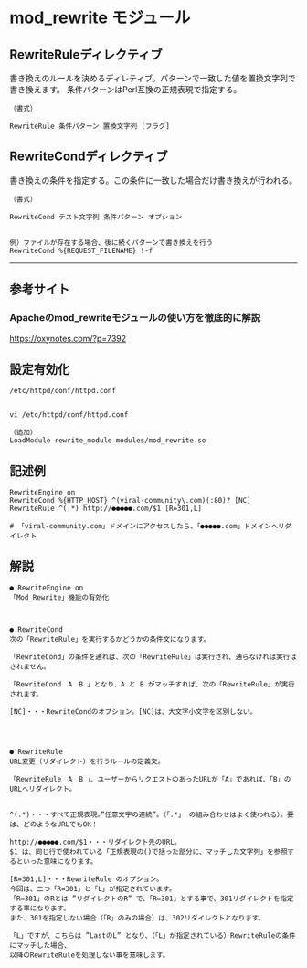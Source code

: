 # mod_rewrite モジュール

## RewriteRuleディレクティブ

書き換えのルールを決めるディレティブ。パターンで一致した値を置換文字列で書き換えます。
条件パターンはPerl互換の正規表現で指定する。

```
（書式）

RewriteRule 条件パターン 置換文字列 [フラグ]
```

## RewriteCondディレクティブ

書き換えの条件を指定する。この条件に一致した場合だけ書き換えが行われる。

```
（書式）

RewriteCond テスト文字列 条件パターン オプション


例）ファイルが存在する場合、後に続くパターンで書き換えを行う
RewriteCond %{REQUEST_FILENAME} !-f
```

_____________________________________________________________

## 参考サイト
### Apacheのmod_rewriteモジュールの使い方を徹底的に解説
https://oxynotes.com/?p=7392



## 設定有効化
```
/etc/httpd/conf/httpd.conf


vi /etc/httpd/conf/httpd.conf

（追加）
LoadModule rewrite_module modules/mod_rewrite.so
```

## 記述例
```
RewriteEngine on
RewriteCond %{HTTP_HOST} ^(viral-community\.com)(:80)? [NC]
RewriteRule ^(.*) http://●●●●●.com/$1 [R=301,L]

# 「viral-community.com」ドメインにアクセスしたら、「●●●●●.com」ドメインへリダイレクト
```

## 解説
```
● RewriteEngine on 
「Mod_Rewrite」機能の有効化



● RewriteCond
次の「RewriteRule」を実行するかどうかの条件文になります。

「RewriteCond」の条件を通れば、次の「RewriteRule」は実行され、通らなければ実行はされません。

「RewriteCond　A　B 」となり、A と B がマッチすれば、次の「RewriteRule」が実行されます。

[NC]・・・RewriteCondのオプション。[NC]は、大文字小文字を区別しない。




● RewriteRule
URL変更（リダイレクト）を行うルールの定義文。

「RewriteRule　A　B 」、ユーザーからリクエストのあったURLが「A」であれば、「B」のURLへリダイレクト。


^(.*)・・・すべて正規表現。”任意文字の連続”。（「.*」 の組み合わせはよく使われる）。要は、どのようなURLでもOK！

http://●●●●●.com/$1・・・リダイレクト先のURL。
$1 は、同じ行で使われている「正規表現の()で括った部分に、マッチした文字列」を参照するといった意味になります。

[R=301,L]・・・RewriteRule のオプション。
今回は、二つ「R=301」と「L」が指定されています。
「R=301」のRとは ”リダイレクトのR” で、「R=301」とする事で、301リダイレクトを指定する事になります。
また、301を指定しない場合（「R」のみの場合）は、302リダイレクトとなります。

「L」ですが、こちらは ”LastのL” となり、（「L」が指定されている）RewriteRuleの条件にマッチした場合、
以降のRewriteRuleを処理しない事を意味します。
```

